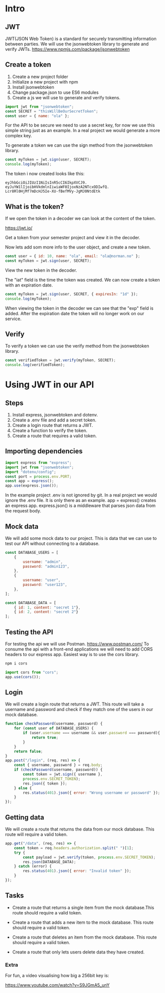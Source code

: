 # Intro

## JWT

JWT(JSON Web Token) is a standard for securely transmitting information between parties.
We will use the jsonwebtoken library to generate and verify JWTs. https://www.npmjs.com/package/jsonwebtoken

## Create a token

1. Create a new project folder
2. Initialize a new project with npm
3. Install jsonwebtoken
4. Change package.json to use ES6 modules
5. Create a js we will use to generate and verify tokens.

<!-- prettier-ignore -->
```js
import jwt from "jsonwebtoken";
const SECRET = "thisWillBeOurSecretToken";
const user = { name: "ola" };
```

For the API to be secure we need to use a secret key, for now we use this simple string just as an example. In a real project we would generate a more complex key.

To generate a token we can use the sign method from the jsonwebtoken library.

<!-- prettier-ignore -->
```js
const myToken = jwt.sign(user, SECRET);
console.log(myToken);

```

The token i now created looks like this:

<!-- prettier-ignore -->
```
eyJhbGciOiJIUzI1NiIsInR5cCI6IkpXVCJ9.
eyJuYW1lIjoibHVkdmlnIiwiaWF0IjoxNzA2NTcxODIwfQ.
Lcr8Rl0HjMf7mDcHJ5Ie-XU-fBefMVy-JgMJ0NtdEtk
```

## What is the token?

If we open the token in a decoder we can look at the content of the token.

https://jwt.io/

Get a token from your semester project and view it in the decoder.

Now lets add som more info to the user object, and create a new token.

<!-- prettier-ignore -->
```js
const user = { id: 10, name: "ola", email: "ola@norman.no" };
const myToken = jwt.sign(user, SECRET);
```

View the new token in the decoder.

The "iat" field is the time the token was created. We can now create a token with an expiration date.

<!-- prettier-ignore -->
```js
const myToken = jwt.sign(user, SECRET, { expiresIn: "1d" });
console.log(myToken);
```

When viewing the token in the decoder we can see that the "exp" field is added. After the expiration date the token will no longer work on our service.

## Verify

To verify a token we can use the verify method from the jsonwebtoken library.

<!-- prettier-ignore -->
```js
const verifiedToken = jwt.verify(myToken, SECRET);
console.log(verifiedToken);
```

# Using JWT in our API

## Steps

1. Install express, jsonwebtoken and dotenv.
2. Create a .env file and add a secret token.
3. Create a login route that returns a JWT.
4. Create a function to verify the token.
5. Create a route that requires a valid token.

## Importing dependencies

<!-- prettier-ignore -->
```js
import express from "express";
import jwt from "jsonwebtoken";
import "dotenv/config";
const port = process.env.PORT;
const app = express();
app.use(express.json());
```

In the example project .env is not ignored by git. In a real project we would ignore the .env file. It is only there as an example.
app = express() creates an express app.
express.json() is a middleware that parses json data from the request body.

## Mock data

We will add some mock data to our project. This is data that we can use to test our API without connecting to a database.

<!-- prettier-ignore -->
```js
const DATABASE_USERS = [
	{
		username: "admin",
		password: "admin123",
	},
	{
		username: "user",
		password: "user123",
	},
];

const DATABASE_DATA = [
	{ id: 1, content: "secret 1"},
	{ id: 2, content: "secret 2"}
];
```

## Testing the API

For testing the api we will use Postman. https://www.postman.com/
To consume the api with a front-end applications we will need to add CORS headers to our express app. Easiest way is to use the cors library.

<!--prettier-ignore -->
```bash
npm i cors
```

<!-- prettier-ignore -->
```js
import cors from "cors";
app.use(cors());
```

## Login

We will create a login route that returns a JWT. This route will take a username and password and check if they match one of the users in our mock database.

<!-- prettier-ignore -->
```js
function checkPassword(username, password) {
	for (const user of DATABASE_USERS) {
		if (user.username === username && user.password === password){
			return true;
		}
	}
	return false;
}
app.post("/login", (req, res) => {
    const { username, password } = req.body;
    if (checkPassword(username, password)) {
        const token = jwt.sign({ username },
        process.env.SECRET_TOKEN);
        res.json({ token });
    } else {
        res.status(401).json({ error: "Wrong username or password" });
    }
});

```

## Getting data

We will create a route that returns the data from our mock database. This route will require a valid token.

<!-- prettier-ignore -->
```js
app.get("/data", (req, res) => {
    const token = req.headers.authorization.split(" ")[1];
    try {
        const payload = jwt.verify(token, process.env.SECRET_TOKEN);
        res.json(DATABASE_DATA);
    } catch (error) {
        res.status(401).json({ error: "Invalid token" });
    }
});
```

## Tasks

- Create a route that returns a single item from the mock database.This route should require a valid token.

- Create a route that adds a new item to the mock database. This route should require a valid token.

- Create a route that deletes an item from the mock database. This route should require a valid token.

- Create a route that only lets users delete data they have created.

### Extra

For fun, a video visualising how big a 256bit key is:

https://www.youtube.com/watch?v=S9JGmA5_unY
